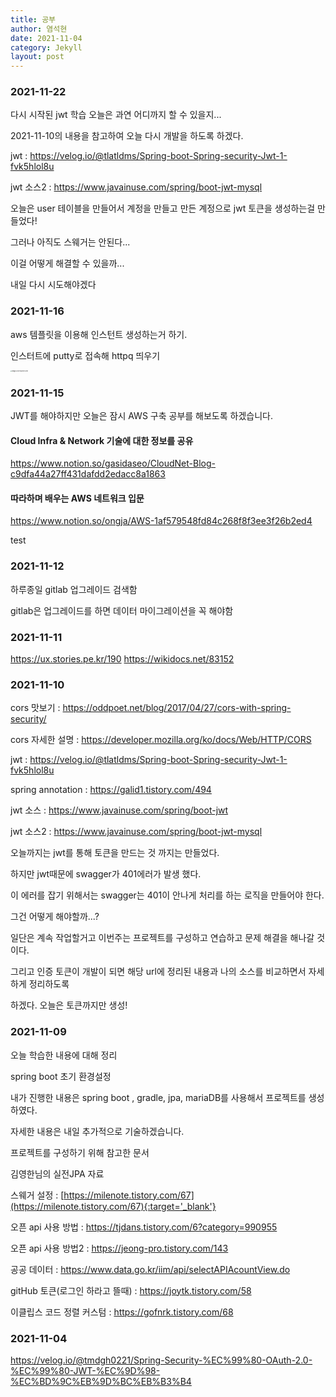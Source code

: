 ```yaml
---
title: 공부
author: 염석현
date: 2021-11-04
category: Jekyll
layout: post
---
```




### 2021-11-22

다시 시작된 jwt 학습 오늘은 과연 어디까지 할 수 있을지...

2021-11-10의 내용을 참고하여 오늘 다시 개발을 하도록 하겠다.

jwt : https://velog.io/@tlatldms/Spring-boot-Spring-security-Jwt-1-fvk5hlol8u

jwt 소스2 : https://www.javainuse.com/spring/boot-jwt-mysql



오늘은 user 테이블을 만들어서 계정을 만들고 만든 계정으로 jwt 토큰을 생성하는걸 만들었다!



그러나 아직도 스웨거는 안된다...

이걸 어떻게 해결할 수 있을까...

내일 다시 시도해야겠다



### 2021-11-16

aws 템플릿을 이용해 인스턴트 생성하는거 하기.

인스터트에 putty로 접속해 httpq 띄우기



<img src="D:\git\TIL\img\osi7.jpg" alt="image-20211116214152747" style="zoom:15%;" />

### 2021-11-15

JWT를 해야하지만 오늘은 잠시 AWS 구축 공부를 해보도록 하겠습니다.

#### Cloud Infra & Network 기술에 대한 정보를 공유

https://www.notion.so/gasidaseo/CloudNet-Blog-c9dfa44a27ff431dafdd2edacc8a1863

#### 따라하며 배우는 AWS 네트워크 입문

https://www.notion.so/ongja/AWS-1af579548fd84c268f8f3ee3f26b2ed4

test

### 2021-11-12

하루종일 gitlab 업그레이드 검색함

gitlab은 업그레이드를 하면 데이터 마이그레이션을 꼭 해야함

### 2021-11-11

https://ux.stories.pe.kr/190
https://wikidocs.net/83152

### 2021-11-10

cors 맛보기 : https://oddpoet.net/blog/2017/04/27/cors-with-spring-security/

cors 자세한 설명 : https://developer.mozilla.org/ko/docs/Web/HTTP/CORS

jwt : https://velog.io/@tlatldms/Spring-boot-Spring-security-Jwt-1-fvk5hlol8u

spring annotation : https://galid1.tistory.com/494



jwt 소스 :  https://www.javainuse.com/spring/boot-jwt

jwt 소스2 : https://www.javainuse.com/spring/boot-jwt-mysql



오늘까지는 jwt를 통해 토큰을 만드는 것 까지는 만들었다.

하지만 jwt때문에 swagger가 401에러가 발생 했다. 

이 에러를 잡기 위해서는 swagger는 401이 안나게 처리를 하는 로직을 만들어야 한다.

그건 어떻게 해야할까...?



일단은 계속 작업할거고 이번주는 프로젝트를 구성하고 연습하고 문제 해결을 해나갈 것이다.

그리고 인증 토큰이 개발이 되면 해당 url에 정리된 내용과 나의 소스를 비교하면서 자세하게 정리하도록

하겠다. 오늘은 토큰까지만 생성!



### 2021-11-09

오늘 학습한 내용에 대해 정리

spring boot 초기 환경설정

내가 진행한 내용은 spring boot , gradle, jpa, mariaDB를 사용해서 프로젝트를 생성 하였다.

자세한 내용은 내일 추가적으로 기술하겠습니다.



프로젝트를 구성하기 위해 참고한 문서

김영한님의 실전JPA 자료

스웨거 설정 : [https://milenote.tistory.com/67](https://milenote.tistory.com/67){:target='_blank'}

오픈 api 사용 방법 : https://tjdans.tistory.com/6?category=990955

오픈 api 사용 방법2 : https://jeong-pro.tistory.com/143

공공 데이터 : https://www.data.go.kr/iim/api/selectAPIAcountView.do

gitHub 토큰(로그인 하라고 뜰때) :  https://joytk.tistory.com/58

이클립스 코드 정렬 커스텀 : https://gofnrk.tistory.com/68

### 2021-11-04

https://velog.io/@tmdgh0221/Spring-Security-%EC%99%80-OAuth-2.0-%EC%99%80-JWT-%EC%9D%98-%EC%BD%9C%EB%9D%BC%EB%B3%B4
